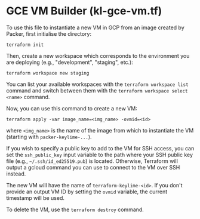 # GCE VM Builder (kl-gce-vm.tf)

To use this file to instantiate a new VM in GCP from an image created by Packer, first initialise the directory:

```shell
terraform init
```

Then, create a new workspace which corresponds to the environment you are deploying (e.g., "development", "staging", etc.):

```shell
terraform workspace new staging
```

You can list your available workspaces with the `terraform workspace list` command and switch between them with the `terraform workspace select <name>` command.

Now, you can use this command to create a new VM:

```shell
terraform apply -var image_name=<img_name> -ovmid=<id>
```

where `<img_name>` is the name of the image from which to instantiate the VM (starting with `packer-keylime-...`).

If you wish to specify a public key to add to the VM for SSH access, you can set the `ssh_public_key` input variable to the path where your SSH public key file (e.g., `~/.ssh/id_ed25519.pub`) is located. Otherwise, Terraform will output a gcloud command you can use to connect to the VM over SSH instead.

The new VM will have the name of `terraform-keylime-<id>`. If you don't provide an output VM ID by setting the `ovmid` variable, the current timestamp will be used.

To delete the VM, use the `terraform destroy` command.